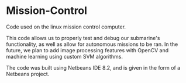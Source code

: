 # Mission-Control
Code used on the linux mission control computer.

This code allows us to properly test and debug our submarine's functionality, as well as allow for autonomous missions to be ran. In the future, we plan to add image processing features with OpenCV and machine learning using custom SVM algorithms.

The code was built using Netbeans IDE 8.2, and is given in the form of a Netbeans project.
